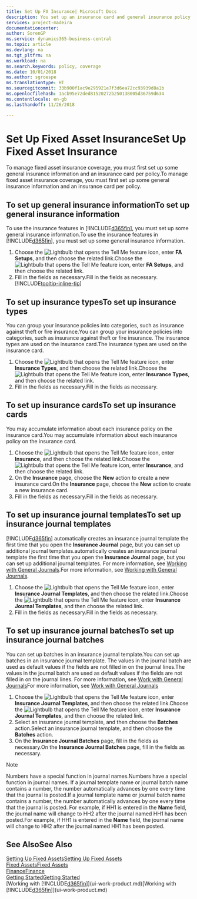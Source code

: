```yaml
---
title: Set Up FA Insurance| Microsoft Docs
description: You set up an insurance card and general insurance policy information to manage fixed asset insurance coverage.
services: project-madeira
documentationcenter: 
author: SorenGP
ms.service: dynamics365-business-central
ms.topic: article
ms.devlang: na
ms.tgt_pltfrm: na
ms.workload: na
ms.search.keywords: policy, coverage
ms.date: 10/01/2018
ms.author: sgroespe
ms.translationtype: HT
ms.sourcegitcommit: 33b900f1ac9e295921e7f3d6ea72cc93939d8a1b
ms.openlocfilehash: 1acb95e72ded81520272b250138005d36759d634
ms.contentlocale: en-gb
ms.lasthandoff: 11/26/2018

---
```

# <a name="set-up-fixed-asset-insurance"></a><span data-ttu-id="8fc50-103">Set Up Fixed Asset Insurance</span><span class="sxs-lookup"><span data-stu-id="8fc50-103">Set Up Fixed Asset Insurance</span></span>
<span data-ttu-id="8fc50-104">To manage fixed asset insurance coverage, you must first set up some general insurance information and an insurance card per policy.</span><span class="sxs-lookup"><span data-stu-id="8fc50-104">To manage fixed asset insurance coverage, you must first set up some general insurance information and an insurance card per policy.</span></span>

## <a name="to-set-up-general-insurance-information"></a><span data-ttu-id="8fc50-105">To set up general insurance information</span><span class="sxs-lookup"><span data-stu-id="8fc50-105">To set up general insurance information</span></span>
<span data-ttu-id="8fc50-106">To use the insurance features in [!INCLUDE[d365fin](includes/d365fin_md.md)], you must set up some general insurance information.</span><span class="sxs-lookup"><span data-stu-id="8fc50-106">To use the insurance features in [!INCLUDE[d365fin](includes/d365fin_md.md)], you must set up some general insurance information.</span></span>  

1. <span data-ttu-id="8fc50-107">Choose the ![Lightbulb that opens the Tell Me feature](media/ui-search/search_small.png "Tell me what you want to do") icon, enter **FA Setups**, and then choose the related link.</span><span class="sxs-lookup"><span data-stu-id="8fc50-107">Choose the ![Lightbulb that opens the Tell Me feature](media/ui-search/search_small.png "Tell me what you want to do") icon, enter **FA Setups**, and then choose the related link.</span></span>  
2. <span data-ttu-id="8fc50-108">Fill in the fields as necessary.</span><span class="sxs-lookup"><span data-stu-id="8fc50-108">Fill in the fields as necessary.</span></span> [!INCLUDE[tooltip-inline-tip](includes/tooltip-inline-tip_md.md)]  

## <a name="to-set-up-insurance-types"></a><span data-ttu-id="8fc50-109">To set up insurance types</span><span class="sxs-lookup"><span data-stu-id="8fc50-109">To set up insurance types</span></span>
<span data-ttu-id="8fc50-110">You can group your insurance policies into categories, such as insurance against theft or fire insurance.</span><span class="sxs-lookup"><span data-stu-id="8fc50-110">You can group your insurance policies into categories, such as insurance against theft or fire insurance.</span></span> <span data-ttu-id="8fc50-111">The insurance types are used on the insurance card.</span><span class="sxs-lookup"><span data-stu-id="8fc50-111">The insurance types are used on the insurance card.</span></span>

1. <span data-ttu-id="8fc50-112">Choose the ![Lightbulb that opens the Tell Me feature](media/ui-search/search_small.png "Tell me what you want to do") icon, enter **Insurance Types**, and then choose the related link.</span><span class="sxs-lookup"><span data-stu-id="8fc50-112">Choose the ![Lightbulb that opens the Tell Me feature](media/ui-search/search_small.png "Tell me what you want to do") icon, enter **Insurance Types**, and then choose the related link.</span></span>  
2. <span data-ttu-id="8fc50-113">Fill in the fields as necessary.</span><span class="sxs-lookup"><span data-stu-id="8fc50-113">Fill in the fields as necessary.</span></span>

## <a name="to-set-up-insurance-cards"></a><span data-ttu-id="8fc50-114">To set up insurance cards</span><span class="sxs-lookup"><span data-stu-id="8fc50-114">To set up insurance cards</span></span>
<span data-ttu-id="8fc50-115">You may accumulate information about each insurance policy on the insurance card.</span><span class="sxs-lookup"><span data-stu-id="8fc50-115">You may accumulate information about each insurance policy on the insurance card.</span></span>  

1. <span data-ttu-id="8fc50-116">Choose the ![Lightbulb that opens the Tell Me feature](media/ui-search/search_small.png "Tell me what you want to do") icon, enter **Insurance**, and then choose the related link.</span><span class="sxs-lookup"><span data-stu-id="8fc50-116">Choose the ![Lightbulb that opens the Tell Me feature](media/ui-search/search_small.png "Tell me what you want to do") icon, enter **Insurance**, and then choose the related link.</span></span>  
2. <span data-ttu-id="8fc50-117">On the **Insurance** page, choose the **New** action to create a  new insurance card.</span><span class="sxs-lookup"><span data-stu-id="8fc50-117">On the **Insurance** page, choose the **New** action to create a  new insurance card.</span></span>  
3. <span data-ttu-id="8fc50-118">Fill in the fields as necessary.</span><span class="sxs-lookup"><span data-stu-id="8fc50-118">Fill in the fields as necessary.</span></span>

## <a name="to-set-up-insurance-journal-templates"></a><span data-ttu-id="8fc50-119">To set up insurance journal templates</span><span class="sxs-lookup"><span data-stu-id="8fc50-119">To set up insurance journal templates</span></span>
[!INCLUDE[d365fin](includes/d365fin_md.md)] <span data-ttu-id="8fc50-120">automatically creates an insurance journal template the first time that you open the **Insurance Journal** page, but you can set up additional journal templates.</span><span class="sxs-lookup"><span data-stu-id="8fc50-120">automatically creates an insurance journal template the first time that you open the **Insurance Journal** page, but you can set up additional journal templates.</span></span> <span data-ttu-id="8fc50-121">For more information, see [Working with General Journals](ui-work-general-journals.md).</span><span class="sxs-lookup"><span data-stu-id="8fc50-121">For more information, see [Working with General Journals](ui-work-general-journals.md).</span></span>  

1. <span data-ttu-id="8fc50-122">Choose the ![Lightbulb that opens the Tell Me feature](media/ui-search/search_small.png "Tell me what you want to do") icon, enter **Insurance Journal Templates**, and then choose the related link.</span><span class="sxs-lookup"><span data-stu-id="8fc50-122">Choose the ![Lightbulb that opens the Tell Me feature](media/ui-search/search_small.png "Tell me what you want to do") icon, enter **Insurance Journal Templates**, and then choose the related link.</span></span>  
2. <span data-ttu-id="8fc50-123">Fill in the fields as necessary.</span><span class="sxs-lookup"><span data-stu-id="8fc50-123">Fill in the fields as necessary.</span></span>

## <a name="to-set-up-insurance-journal-batches"></a><span data-ttu-id="8fc50-124">To set up insurance journal batches</span><span class="sxs-lookup"><span data-stu-id="8fc50-124">To set up insurance journal batches</span></span>
<span data-ttu-id="8fc50-125">You can set up batches in an insurance journal template.</span><span class="sxs-lookup"><span data-stu-id="8fc50-125">You can set up batches in an insurance journal template.</span></span> <span data-ttu-id="8fc50-126">The values in the journal batch are used as default values if the fields are not filled in on the journal lines.</span><span class="sxs-lookup"><span data-stu-id="8fc50-126">The values in the journal batch are used as default values if the fields are not filled in on the journal lines.</span></span> <span data-ttu-id="8fc50-127">For more information, see [Work with General Journals](ui-work-general-journals.md)</span><span class="sxs-lookup"><span data-stu-id="8fc50-127">For more information, see [Work with General Journals](ui-work-general-journals.md)</span></span>  

1. <span data-ttu-id="8fc50-128">Choose the ![Lightbulb that opens the Tell Me feature](media/ui-search/search_small.png "Tell me what you want to do") icon, enter **Insurance Journal Templates**, and then choose the related link.</span><span class="sxs-lookup"><span data-stu-id="8fc50-128">Choose the ![Lightbulb that opens the Tell Me feature](media/ui-search/search_small.png "Tell me what you want to do") icon, enter **Insurance Journal Templates**, and then choose the related link.</span></span>  
2. <span data-ttu-id="8fc50-129">Select an insurance journal template, and then choose the **Batches** action.</span><span class="sxs-lookup"><span data-stu-id="8fc50-129">Select an insurance journal template, and then choose the **Batches** action.</span></span>
3. <span data-ttu-id="8fc50-130">On the **Insurance Journal Batches** page, fill in the fields as necessary.</span><span class="sxs-lookup"><span data-stu-id="8fc50-130">On the **Insurance Journal Batches** page, fill in the fields as necessary.</span></span>

> [!NOTE]  
>   <span data-ttu-id="8fc50-131">Numbers have a special function in journal names.</span><span class="sxs-lookup"><span data-stu-id="8fc50-131">Numbers have a special function in journal names.</span></span> <span data-ttu-id="8fc50-132">If a journal template name or journal batch name contains a number, the number automatically advances by one every time that the journal is posted.</span><span class="sxs-lookup"><span data-stu-id="8fc50-132">If a journal template name or journal batch name contains a number, the number automatically advances by one every time that the journal is posted.</span></span> <span data-ttu-id="8fc50-133">For example, if HH1 is entered in the **Name** field, the journal name will change to HH2 after the journal named HH1 has been posted.</span><span class="sxs-lookup"><span data-stu-id="8fc50-133">For example, if HH1 is entered in the **Name** field, the journal name will change to HH2 after the journal named HH1 has been posted.</span></span>

## <a name="see-also"></a><span data-ttu-id="8fc50-134">See Also</span><span class="sxs-lookup"><span data-stu-id="8fc50-134">See Also</span></span>
[<span data-ttu-id="8fc50-135">Setting Up Fixed Assets</span><span class="sxs-lookup"><span data-stu-id="8fc50-135">Setting Up Fixed Assets</span></span>](fa-setup.md)  
[<span data-ttu-id="8fc50-136">Fixed Assets</span><span class="sxs-lookup"><span data-stu-id="8fc50-136">Fixed Assets</span></span>](fa-manage.md)  
[<span data-ttu-id="8fc50-137">Finance</span><span class="sxs-lookup"><span data-stu-id="8fc50-137">Finance</span></span>](finance.md)  
[<span data-ttu-id="8fc50-138">Getting Started</span><span class="sxs-lookup"><span data-stu-id="8fc50-138">Getting Started</span></span>](product-get-started.md)  
<span data-ttu-id="8fc50-139">[Working with [!INCLUDE[d365fin](includes/d365fin_md.md)]](ui-work-product.md)</span><span class="sxs-lookup"><span data-stu-id="8fc50-139">[Working with [!INCLUDE[d365fin](includes/d365fin_md.md)]](ui-work-product.md)</span></span>

